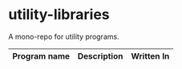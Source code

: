 # utility-libraries
A mono-repo for utility programs.


| Program name | Description | Written  In |
|-|-|-|